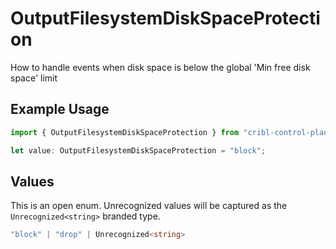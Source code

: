 # OutputFilesystemDiskSpaceProtection

How to handle events when disk space is below the global 'Min free disk space' limit

## Example Usage

```typescript
import { OutputFilesystemDiskSpaceProtection } from "cribl-control-plane/models";

let value: OutputFilesystemDiskSpaceProtection = "block";
```

## Values

This is an open enum. Unrecognized values will be captured as the `Unrecognized<string>` branded type.

```typescript
"block" | "drop" | Unrecognized<string>
```